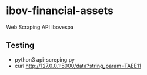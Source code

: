 # ibov-financial-assets

Web Scraping API Ibovespa

## Testing
- python3 api-screping.py
- curl http://127.0.0.1:5000/data?string_param=TAEE11